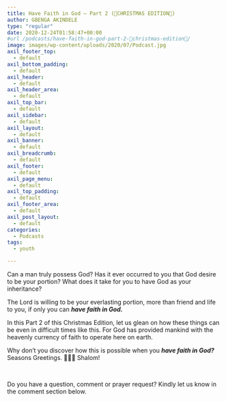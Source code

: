 ```yaml
---
title: Have Faith in God – Part 2 (🎁CHRISTMAS EDITION🎁)
author: GBENGA AKINDELE
type: "regular"
date: 2020-12-24T01:58:47+00:00
#url /podcasts/have-faith-in-god-part-2-🎁christmas-edition🎁/
image: images/wp-content/uploads/2020/07/Podcast.jpg
axil_footer_top:
  - default
axil_bottom_padding:
  - default
axil_header:
  - default
axil_header_area:
  - default
axil_top_bar:
  - default
axil_sidebar:
  - default
axil_layout:
  - default
axil_banner:
  - default
axil_breadcrumb:
  - default
axil_footer:
  - default
axil_page_menu:
  - default
axil_top_padding:
  - default
axil_footer_area:
  - default
axil_post_layout:
  - default
categories:
  - Podcasts
tags:
  - youth

---
```

Can a man truly possess God? Has it ever occurred to you that God desire to be your portion? What does it take for you to have God as your inheritance?

The Lord is willing to be your everlasting portion, more than friend and life to you, if only you can **_have faith in God._** 

In this Part 2 of this Christmas Edition, let us glean on how these things can be even in difficult times like this. For God has provided mankind with the heavenly currency of faith to operate here on earth.

Why don’t you discover how this is possible when you **_have faith in God?_** Seasons Greetings. 🌟🌟🌟 Shalom!



&nbsp;

Do you have a question, comment or prayer request? Kindly let us know in the comment section below.